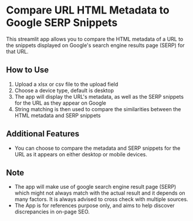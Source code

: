 # Compare URL HTML Metadata to Google SERP Snippets
This streamlit app allows you to compare the HTML metadata of a URL to the 
snippets displayed on Google's search engine results page (SERP) for that URL.

## How to Use
1. Upload a xlsx or csv file to the upload field
2. Choose a device type, default is desktop
3. The app will display the URL's metadata, as well as the SERP snippets for the URL as they appear on Google
4. String matching is then used to compare the similarities between the HTML metadata and SERP snippets

## Additional Features
- You can choose to compare the metadata and SERP snippets for the URL as it appears on either desktop or mobile devices.

## Note 
- The app will make use of google search engine result page (SERP) which might not always match with the actual result and it depends on many factors. It is always advised to cross check with multiple sources.
- The App is for references purpose only, and aims to help discover discrepancies in on-page SEO. 
